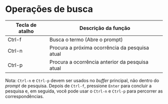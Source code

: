 # Operações de busca
| Tecla de atalho | Descrição da função                             |
| --------------- | ----------------------------------------------- |
| Ctrl-f          | Busca o termo (Abre o prompt)                   |
| Ctrl-n          | Procura a próxima ocorrência da pesquisa atual  |
| Ctrl-p          | Procura a ocorrência anterior da pesquisa atual |

Nota: `Ctrl-n` e `Ctrl-p` devem ser usados ​​no *buffer* principal, não dentro do *prompt* de pesquisa. Depois de `Ctrl-f`, pressione `Enter` para concluir a pesquisa e, em seguida, você pode usar o `Ctrl-n` e `Ctrl-p` para percorrer as correspondências.
